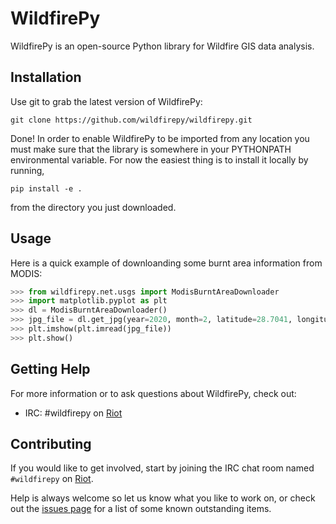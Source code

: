 WildfirePy
=====

WildfirePy is an open-source Python library for Wildfire GIS data analysis.

Installation
------------

Use git to grab the latest version of WildfirePy:

    git clone https://github.com/wildfirepy/wildfirepy.git

Done! In order to enable WildfirePy to be imported from any location you must make
sure that the library is somewhere in your PYTHONPATH environmental variable.
For now the easiest thing is to install it locally by running,
```
pip install -e .
```
from the directory you just
downloaded. 

Usage
-----

Here is a quick example of downloanding some burnt area information from MODIS:

```python
>>> from wildfirepy.net.usgs import ModisBurntAreaDownloader
>>> import matplotlib.pyplot as plt
>>> dl = ModisBurntAreaDownloader()
>>> jpg_file = dl.get_jpg(year=2020, month=2, latitude=28.7041, longitude=77.1025)
>>> plt.imshow(plt.imread(jpg_file))
>>> plt.show()
```

Getting Help
------------

For more information or to ask questions about WildfirePy, check out:

 * IRC: #wildfirepy on [Riot](https://riot.im/app/#/room/!jWUOIxirCHymPQkpXb:matrix.org)

Contributing
------------

If you would like to get involved, start by joining the IRC chat room named `#wildfirepy` on [Riot](https://riot.im/app/#/room/!jWUOIxirCHymPQkpXb:matrix.org).

Help is always welcome so let us know what you like to work on, or check out the [issues page](https://github.com/wildfirepy/wildfirepy/issues) for a list of some known outstanding items.
